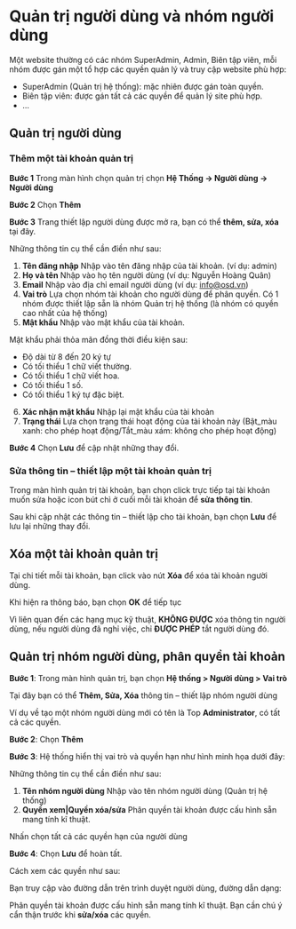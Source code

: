 # Quản trị người dùng và nhóm người dùng

Một website thường có các nhóm SuperAdmin, Admin, Biên tập viên, mỗi nhóm được gán một tổ hợp các quyền quản lý và truy cập website phù hợp:

- SuperAdmin (Quản trị hệ thống): mặc nhiên được gán toàn quyền.
- Biên tập viên: được gán tất cả các quyền để quản lý site phù hợp.
- ...

## Quản trị người dùng

### Thêm một tài khoản quản trị

**Bước 1** Trong màn hình chọn quản trị chọn **Hệ Thống -> Người dùng -> Người dùng**

**Bước 2** Chọn **Thêm**

**Bước 3** Trang thiết lập người dùng được mở ra, bạn có thể **thêm, sửa, xóa** tại đây.


Những thông tin cụ thể cần điền như sau:

1. **Tên đăng nhập**
Nhập vào tên đăng nhập của tài khoản. (ví dụ: admin)
2. **Họ và tên**
Nhập vào họ tên người dùng (ví dụ: Nguyễn Hoàng Quân)
3. **Email**
Nhập vào địa chỉ email người dùng (ví dụ: info@osd.vn)
4. **Vai trò**
Lựa chọn nhóm tài khoản cho người dùng để phân quyền. Có 1 nhóm được thiết lập sẵn là nhóm Quản trị hệ thống (là nhóm có quyền cao nhất của hệ thống)
5. **Mật khẩu**
Nhập vào mật khẩu của tài khoản.

Mật khẩu phải thỏa mãn đồng thời điều kiện sau:

- Độ dài từ 8 đến 20 ký tự
- Có tối thiểu 1 chữ viết thường.
- Có tối thiểu 1 chữ viết hoa.
- Có tối thiểu 1 số.
- Có tối thiểu 1 ký tự đặc biệt.

6. **Xác nhận mật khẩu**
Nhập lại mật khẩu của tài khoản
7. **Trạng thái**
Lựa chọn trạng thái hoạt động của tài khoản này (Bật_màu xanh: cho phép hoạt động/Tắt_màu xám: không cho phép hoạt động)

**Bước 4** Chọn **Lưu** để cập nhật những thay đổi.

### Sửa thông tin – thiết lập một tài khoản quản trị

Trong màn hình quản trị tài khoản, bạn chọn click trực tiếp tại tài khoản muốn sửa hoặc icon bút chì ở cuối mỗi tài khoản để **sửa thông tin**.

Sau khi cập nhật các thông tin – thiết lập cho tài khoản, bạn chọn **Lưu** để lưu lại những thay đổi.

## Xóa một tài khoản quản trị

Tại chi tiết mỗi tài khoản, bạn click vào nút **Xóa** để xóa tài khoản người dùng.

Khi hiện ra thông báo, bạn chọn **OK** để tiếp tục

Vì liên quan đến các hạng mục kỹ thuật, **KHÔNG ĐƯỢC** xóa thông tin người dùng, nếu người dùng đã nghỉ việc, chỉ **ĐƯỢC PHÉP** tắt người dùng đó.

## Quản trị nhóm người dùng, phân quyền tài khoản

**Bước 1**: Trong màn hình quản trị, bạn chọn **Hệ thống > Người dùng > Vai trò**

Tại đây bạn có thể **Thêm, Sửa, Xóa** thông tin – thiết lập nhóm người dùng

Ví dụ về tạo một nhóm người dùng mới có tên là Top **Administrator**, có tất cả các quyền.

**Bước 2**: Chọn **Thêm**

**Bước 3**: Hệ thống hiển thị vai trò và quyền hạn như hình minh họa dưới đây:

Những thông tin cụ thể cần điền như sau:

1. **Tên nhóm người dùng**
Nhập vào tên nhóm người dùng (Quản trị hệ thống)
2. **Quyền xem|Quyền xóa/sửa**
Phân quyền tài khoản được cấu hình sẵn mang tính kĩ thuật.

Nhấn chọn tất cả các quyền hạn của người dùng

**Bước 4**: Chọn **Lưu** để hoàn tất.

Cách xem các quyền như sau:

Bạn truy cập vào đường dẫn trên trình duyệt người dùng, đường dẫn dạng:

Phân quyền tài khoản được cấu hình sẵn mang tính kĩ thuật. Bạn cần chú ý cẩn thận trước khi **sửa/xóa** các quyền.

